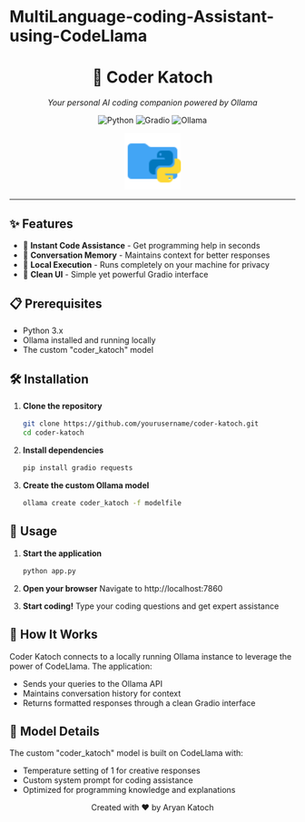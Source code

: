 # MultiLanguage-coding-Assistant-using-CodeLlama
<div align="center">
  <h1>🤖 Coder Katoch</h1>
  <p><i>Your personal AI coding companion powered by Ollama</i></p>
  
  ![Python](https://img.shields.io/badge/Python-3776AB?style=for-the-badge&logo=python&logoColor=white)
  ![Gradio](https://img.shields.io/badge/Gradio-FF7C00?style=for-the-badge&logo=gradio&logoColor=white)
  ![Ollama](https://img.shields.io/badge/Ollama-000000?style=for-the-badge&logo=llama&logoColor=white)
  
  <img src="https://raw.githubusercontent.com/PKief/vscode-material-icon-theme/main/icons/folder-python.svg" width="100" />
</div>

---

## ✨ Features

- 🚀 **Instant Code Assistance** - Get programming help in seconds
- 💬 **Conversation Memory** - Maintains context for better responses
- 🔌 **Local Execution** - Runs completely on your machine for privacy
- 🎨 **Clean UI** - Simple yet powerful Gradio interface

## 📋 Prerequisites

- Python 3.x
- Ollama installed and running locally
- The custom "coder_katoch" model

## 🛠️ Installation

1. **Clone the repository**
   ```bash
   git clone https://github.com/yourusername/coder-katoch.git
   cd coder-katoch
   ```

2. **Install dependencies**
   ```bash
   pip install gradio requests
   ```

3. **Create the custom Ollama model**
   ```bash
   ollama create coder_katoch -f modelfile
   ```

## 🚀 Usage

1. **Start the application**
   ```bash
   python app.py
   ```

2. **Open your browser**
   Navigate to http://localhost:7860

3. **Start coding!**
   Type your coding questions and get expert assistance

## 🧠 How It Works

Coder Katoch connects to a locally running Ollama instance to leverage the power of CodeLlama. The application:

- Sends your queries to the Ollama API
- Maintains conversation history for context
- Returns formatted responses through a clean Gradio interface

## 📝 Model Details

The custom "coder_katoch" model is built on CodeLlama with:
- Temperature setting of 1 for creative responses
- Custom system prompt for coding assistance
- Optimized for programming knowledge and explanations




<div align="center">
  <p>Created with ❤️ by Aryan Katoch</p>
</div>
